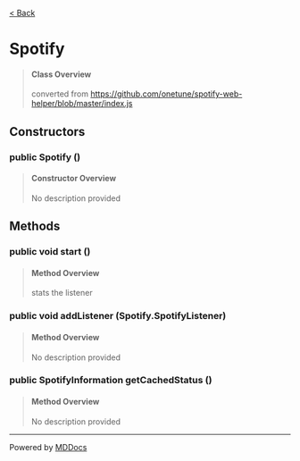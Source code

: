 [< Back](../README.md)
# Spotify #
>#### Class Overview ####
>converted from https://github.com/onetune/spotify-web-helper/blob/master/index.js
## Constructors ##
### public Spotify () ###
>#### Constructor Overview ####
>No description provided
>
## Methods ##
### public void start () ###
>#### Method Overview ####
>stats the listener
>
### public void addListener (Spotify.SpotifyListener) ###
>#### Method Overview ####
>No description provided
>
### public SpotifyInformation getCachedStatus () ###
>#### Method Overview ####
>No description provided
>

---
Powered by [MDDocs](https://github.com/VRCube/MDDocs)
